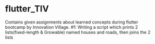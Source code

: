 # flutter_TIV
Contains given assignments about learned concepts during flutter bootcamp by Innovation Village.
#1: Writing a script which prints 2 lists(fixed-length & Growable) named houses and roads, then joins the 2 lists
